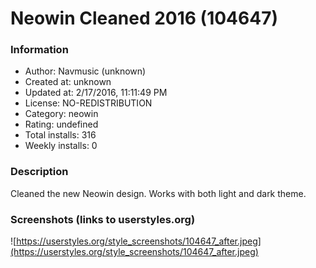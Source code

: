 # Neowin Cleaned 2016 (104647)

### Information
- Author: Navmusic (unknown)
- Created at: unknown
- Updated at: 2/17/2016, 11:11:49 PM
- License: NO-REDISTRIBUTION
- Category: neowin
- Rating: undefined
- Total installs: 316
- Weekly installs: 0


### Description
Cleaned the new Neowin design. Works with both light and dark theme.


### Screenshots (links to userstyles.org)
![https://userstyles.org/style_screenshots/104647_after.jpeg](https://userstyles.org/style_screenshots/104647_after.jpeg)


